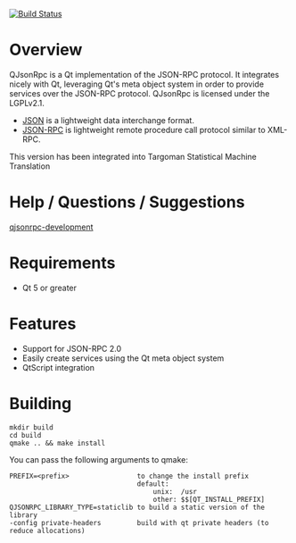 [![Build Status](https://drone.io/bitbucket.org/devonit/qjsonrpc/status.png)](https://drone.io/bitbucket.org/devonit/qjsonrpc/latest)

Overview
=======

QJsonRpc is a Qt implementation of the JSON-RPC protocol.
It integrates nicely with Qt, leveraging Qt's meta object system in order
to provide services over the JSON-RPC protocol. QJsonRpc is licensed under
the LGPLv2.1.

- [JSON](http://www.json.org/) is a lightweight data interchange format.
- [JSON-RPC](http://jsonrpc.org/) is lightweight remote procedure call protocol similar to XML-RPC.

This version has been integrated into Targoman Statistical Machine Translation

Help / Questions / Suggestions
============
[qjsonrpc-development](http://groups.google.com/group/qjsonrpc-development)

Requirements
============

- Qt 5 or greater

Features
========

- Support for JSON-RPC 2.0
- Easily create services using the Qt meta object system
- QtScript integration

Building
========

    mkdir build
    cd build
    qmake .. && make install

You can pass the following arguments to qmake:

    PREFIX=<prefix>                 to change the install prefix
                                    default:
                                        unix:  /usr
                                        other: $$[QT_INSTALL_PREFIX]
    QJSONRPC_LIBRARY_TYPE=staticlib to build a static version of the library
    -config private-headers         build with qt private headers (to reduce allocations)